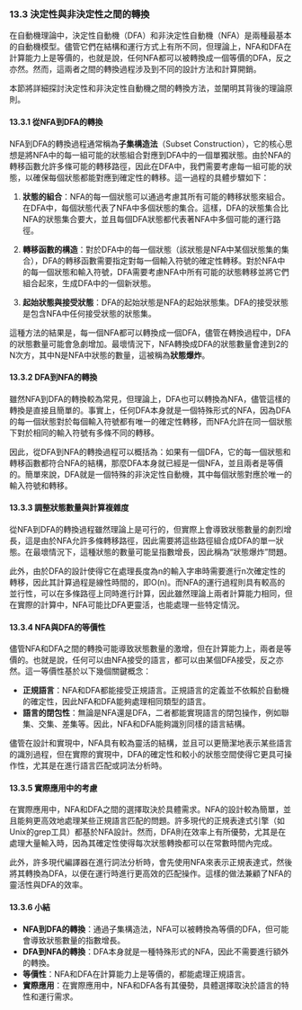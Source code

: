 ### **13.3 決定性與非決定性之間的轉換**

在自動機理論中，決定性自動機（DFA）和非決定性自動機（NFA）是兩種最基本的自動機模型。儘管它們在結構和運行方式上有所不同，但理論上，NFA和DFA在計算能力上是等價的，也就是說，任何NFA都可以被轉換成一個等價的DFA，反之亦然。然而，這兩者之間的轉換過程涉及到不同的設計方法和計算開銷。

本節將詳細探討決定性和非決定性自動機之間的轉換方法，並闡明其背後的理論原則。

#### **13.3.1 從NFA到DFA的轉換**

NFA到DFA的轉換過程通常稱為**子集構造法**（Subset Construction），它的核心思想是將NFA中的每一組可能的狀態組合對應到DFA中的一個單獨狀態。由於NFA的轉移函數允許多條可能的轉移路徑，因此在DFA中，我們需要考慮每一組可能的狀態，以確保每個狀態都能對應到確定性的轉移。這一過程的具體步驟如下：

1. **狀態的組合**：NFA的每一個狀態可以通過考慮其所有可能的轉移狀態來組合。在DFA中，每個狀態代表了NFA中多個狀態的集合。這樣，DFA的狀態集合比NFA的狀態集合要大，並且每個DFA狀態都代表著NFA中多個可能的運行路徑。

2. **轉移函數的構造**：對於DFA中的每一個狀態（該狀態是NFA中某個狀態集的集合），DFA的轉移函數需要指定對每一個輸入符號的確定性轉移。對於NFA中的每一個狀態和輸入符號，DFA需要考慮NFA中所有可能的狀態轉移並將它們組合起來，生成DFA中的一個新狀態。

3. **起始狀態與接受狀態**：DFA的起始狀態是NFA的起始狀態集。DFA的接受狀態是包含NFA中任何接受狀態的狀態集。

這種方法的結果是，每一個NFA都可以轉換成一個DFA，儘管在轉換過程中，DFA的狀態數量可能會急劇增加。最壞情況下，NFA轉換成DFA的狀態數量會達到2的N次方，其中N是NFA中狀態的數量，這被稱為**狀態爆炸**。

#### **13.3.2 DFA到NFA的轉換**

雖然NFA到DFA的轉換較為常見，但理論上，DFA也可以轉換為NFA，儘管這樣的轉換是直接且簡單的。事實上，任何DFA本身就是一個特殊形式的NFA，因為DFA的每一個狀態對於每個輸入符號都有唯一的確定性轉移，而NFA允許在同一個狀態下對於相同的輸入符號有多條不同的轉移。

因此，從DFA到NFA的轉換過程可以概括為：如果有一個DFA，它的每一個狀態和轉移函數都符合NFA的結構，那麼DFA本身就已經是一個NFA，並且兩者是等價的。簡單來說，DFA就是一個特殊的非決定性自動機，其中每個狀態對應於唯一的輸入符號和轉移。

#### **13.3.3 調整狀態數量與計算複雜度**

從NFA到DFA的轉換過程雖然理論上是可行的，但實際上會導致狀態數量的劇烈增長，這是由於NFA允許多條轉移路徑，因此需要將這些路徑組合成DFA的單一狀態。在最壞情況下，這種狀態的數量可能呈指數增長，因此稱為“狀態爆炸”問題。

此外，由於DFA的設計使得它在處理長度為n的輸入字串時需要進行n次確定性的轉移，因此其計算過程是線性時間的，即O(n)。而NFA的運行過程則具有較高的並行性，可以在多條路徑上同時進行計算，因此雖然理論上兩者計算能力相同，但在實際的計算中，NFA可能比DFA更靈活，也能處理一些特定情況。

#### **13.3.4 NFA與DFA的等價性**

儘管NFA和DFA之間的轉換可能導致狀態數量的激增，但在計算能力上，兩者是等價的。也就是說，任何可以由NFA接受的語言，都可以由某個DFA接受，反之亦然。這一等價性基於以下幾個關鍵概念：

- **正規語言**：NFA和DFA都能接受正規語言。正規語言的定義並不依賴於自動機的確定性，因此NFA和DFA能夠處理相同類型的語言。
- **語言的閉包性**：無論是NFA還是DFA，二者都能實現語言的閉包操作，例如聯集、交集、差集等。因此，NFA和DFA能夠識別同樣的語言結構。

儘管在設計和實現中，NFA具有較為靈活的結構，並且可以更簡潔地表示某些語言的識別過程，但在實際的實現中，DFA的確定性和較小的狀態空間使得它更具可操作性，尤其是在進行語言匹配或詞法分析時。

#### **13.3.5 實際應用中的考慮**

在實際應用中，NFA和DFA之間的選擇取決於具體需求。NFA的設計較為簡單，並且能夠更高效地處理某些正規語言匹配的問題。許多現代的正規表達式引擎（如Unix的grep工具）都基於NFA設計。然而，DFA則在效率上有所優勢，尤其是在處理大量輸入時，因為其確定性使得每次狀態轉換都可以在常數時間內完成。

此外，許多現代編譯器在進行詞法分析時，會先使用NFA來表示正規表達式，然後將其轉換為DFA，以便在運行時進行更高效的匹配操作。這樣的做法兼顧了NFA的靈活性與DFA的效率。

#### **13.3.6 小結**

- **NFA到DFA的轉換**：通過子集構造法，NFA可以被轉換為等價的DFA，但可能會導致狀態數量的指數增長。
- **DFA到NFA的轉換**：DFA本身就是一種特殊形式的NFA，因此不需要進行額外的轉換。
- **等價性**：NFA和DFA在計算能力上是等價的，都能處理正規語言。
- **實際應用**：在實際應用中，NFA和DFA各有其優勢，具體選擇取決於語言的特性和運行需求。